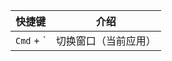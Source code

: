 
| 快捷键           | 介绍                                                     |
| ---------------- | -------------------------------------------------------- |
| `Cmd` + \`           | 切换窗口（当前应用）                   |
